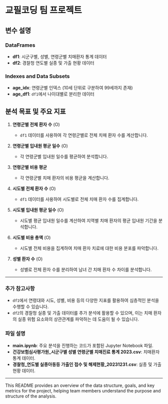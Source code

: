 # 교필코딩 팀 프로젝트

## 변수 설명

### DataFrames
- **df1**: 시군구별, 성별, 연령군별 치매환자 통계 데이터
- **df2**: 경찰청 연도별 실종 및 가출 현황 데이터

### Indexes and Data Subsets
- **age_idx**: 연령군별 인덱스 (10세 단위로 구분하여 99세까지 존재)
- **age_df1**: `df1`에서 나이대별로 분리한 데이터

## 분석 목표 및 주요 지표

1. **연령군별 전체 환자 수** (O)
   - `df1` 데이터를 사용하여 각 연령군별로 전체 치매 환자 수를 계산합니다.

2. **연령군별 입내원 평균 일수** (O)
   - 각 연령군별 입내원 일수를 평균하여 분석합니다.

3. **연령군별 비용 평균**
   - 각 연령군별 치매 환자의 비용 평균을 계산합니다.

4. **시도별 전체 환자 수** (O)
   - `df1` 데이터를 사용하여 시도별로 전체 치매 환자 수를 집계합니다.

5. **시도별 입내원 평균 일수** (O)
   - 시도별 평균 입내원 일수를 계산하여 지역별 치매 환자의 평균 입내원 기간을 분석합니다.

6. **시도별 비용 총액** (O)
   - 시도별 전체 비용을 집계하여 치매 환자 치료에 대한 비용 분포를 파악합니다.

7. **성별 환자 수** (O)
   - 성별로 전체 환자 수를 분리하여 남녀 간 치매 환자 수 차이를 분석합니다.

---

### 추가 참고사항
- `df1`에서 연령대와 시도, 성별, 비용 등의 다양한 지표를 활용하여 심층적인 분석을 수행할 수 있습니다.
- `df2`의 경찰청 실종 및 가출 데이터를 추가 분석에 활용할 수 있으며, 이는 치매 환자의 실종 위험 요소와의 상관관계를 파악하는 데 도움이 될 수 있습니다.

### 파일 설명
- **main.ipynb**: 주요 분석을 진행하는 코드가 포함된 Jupyter Notebook 파일.
- **건강보험심사평가원_시군구별 성별 연령군별 치매진료 통계 2023.csv**: 치매환자 통계 데이터.
- **경찰청_연도별 실종아동등 가출인 접수 및 해제현황_20231231.csv**: 실종 및 가출 현황 데이터.

---

This README provides an overview of the data structure, goals, and key metrics for the project, helping team members understand the purpose and structure of the analysis.




